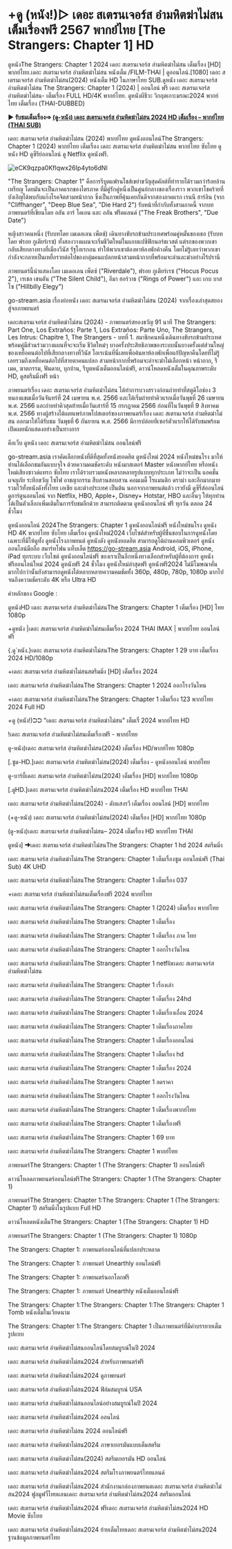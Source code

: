 # +ดู (หนัง!)▷ เดอะ สเตรนเจอร์ส อำมหิตฆ่าไม่สน เต็มเรื่องฟรี 2567 พากย์ไทย [The Strangers: Chapter 1] HD

ดูหนังThe Strangers: Chapter 1 2024 เดอะ สเตรนเจอร์ส อำมหิตฆ่าไม่สน เต็มเรื่อง [HD] พากย์ไทย.เดอะ สเตรนเจอร์ส อำมหิตฆ่าไม่สน หนังเต็ม /FILM-THAI | ดูออนไลน์.[1080] เดอะ สเตรนเจอร์ส อำมหิตฆ่าไม่สน(2024) หนังเต็ม HD ในภาษาไทย SUB.ดูหนัง เดอะ สเตรนเจอร์ส อำมหิตฆ่าไม่สน The Strangers: Chapter 1 (2024) | ออนไลน์ ฟรี เดอะ สเตรนเจอร์ส อำมหิตฆ่าไม่สน- เต็มเรื่อง FULL HD/4K พากย์ไทย. ดูหนังผีชีวะ วิกฤตเกาะมรณะ2024 พากย์ไทย เต็มเรื่อง (THAI-DUBBED)

**▶ รับชมเต็มเรื่อง➾ [(ดู-หนัง) เดอะ สเตรนเจอร์ส อำมหิตฆ่าไม่สน 2024 HD เต็มเรื่อง – พากย์ไทย (THAI SUB)](https://flixmov.net/th/movie/1010600)**

เดอะ สเตรนเจอร์ส อำมหิตฆ่าไม่สน (2024) พากย์ไทย ดูหนังออนไลน์The Strangers: Chapter 1 (2024) พากย์ไทย เต็มเรื่อง เดอะ สเตรนเจอร์ส อำมหิตฆ่าไม่สน พากย์ไทย ซับไทย ดูหนัง HD ดูซีรีย์ออนไลน์ ดู Netflix ดูหนังฟรี.

![eCK9qzpa0Kflqwx26Ip4yto6dNl](https://github.com/2567-The-Strangers-Chapter-1-HD/.github/assets/170812211/0a270c1f-d095-499c-ab4b-7c49bcf7c3ca)

"The Strangers: Chapter 1" คือการรีบูตแฟรนไชส์เขย่าขวัญสุดคัลต์ที่ทำรายได้รวมกว่าร้อยล้านเหรียญ โดยมันจะเป็นภาคแรกของไตรภาค ที่มีคู่รักคู่หนึ่งเป็นศูนย์กลางของเรื่องราว พวกเขาโชคร้ายที่บังเอิญได้พบกับแก๊งโรคจิตสวมหน้ากาก ซึ่งเป็นภาพที่คุ้นเคยกันดีจากสองภาคแรก เรนนี ฮาร์ลิน (จาก "Cliffhanger", "Deep Blue Sea", "Die Hard 2") รับหน้าที่กำกับทั้งสามภาคนี้ จากบทภาพยนตร์ที่เขียนโดย อลัน อาร์ โคเอน และ อลัน ฟรีดแลนด์ ("The Freak Brothers", "Due Date")

หญิงสาวคนหนึ่ง (รับบทโดย เมเดอเลน เพ็ตซ์) เดินทางขับรถข้ามประเทศพร้อมคู่หมั้นของเธอ (รับบทโดย ฟรอย กูเตียร์เรซ) ทั้งสองวางแผนจะเริ่มชีวิตใหม่ในแถบแปซิฟิกนอร์ธเวสต์ แต่รถของพวกเขากลับเสียกลางทางที่เมืองวีนัส รัฐโอเรกอน ทำให้พวกเขาต้องหาห้องพักค้างคืน โดยไม่รู้เลยว่าพวกเขากำลังจะกลายเป็นเหยื่อรายต่อไปของกลุ่มคนแปลกหน้าสวมหน้ากากที่พร้อมจะล่าและฆ่าอย่างไร้ปรานี

ภาพยนตร์นี้นำแสดงโดย เมเดอเลน เพ็ตซ์ ("Riverdale"), ฟรอย กูเตียร์เรซ ("Hocus Pocus 2"), เรเชล เชนตัน ("The Silent Child"), อีมา ฮอร์วาธ ("Rings of Power") และ เกบ บาสโซ ("Hillbilly Elegy")

go-stream.asia เรื่องย่อหนัง เดอะ สเตรนเจอร์ส อำมหิตฆ่าไม่สน (2024) จากเรื่องเล่าสุดสยองสู่จอภาพยนตร์

เดอะสเตรนเจอร์ส อํามหิตฆ่าไม่สน (2024) - ภาพยนตร์สยองขวัญ 91 นาที The Strangers: Part One, Los Extraños: Parte 1, Los Extraños: Parte Uno, The Strangers, Les Intrus: Chapitre 1, The Strangers - บทที่ 1. สมาชิกคนหนึ่งเดินทางขับรถข้ามประเทศพร้อมคู่มีส่วนร่วมวางแผนที่จะจะเริ่ม ชีวิตใหม่ๆ บางครั้งประสิทธิภาพของระบบนั้นบางครั้งแต่ส่วนใหญ่ของเหยื่อคนต่อไปที่เสียกลางทางที่วีนัส โอเรเน้นที่นี่เลยเพื่อค้นหาห้องพักเพื่อแก้ปัญหาคืนโดยที่ไม่รู้เลยรวมถึงเหยื่อคนต่อไปที่สายตาคนแปลก สวมหน้ากากที่พร้อมจะล่าจะฆ่าไม่เลือกหน้า หน้ากาก, รีเมค, ฆาตกรรม, ฟันดาบ, บุกบ้าน, รีบูตหนังเต็มออนไลน์ฟรี, ดาวน์โหลดหนังเต็มในคุณภาพระดับ HD, ดูสตรีมมิ่งฟรี หน้า

ภาพยนตร์เรื่อง เดอะ สเตรนเจอร์ส อำมหิตฆ่าไม่สน ได้ทำการบวงสรวงก่อนถ่ายทำที่สตูดิโอช่อง 3 หนองแขมเมื่อวันจันทร์ที่ 24 เมษายน พ.ศ. 2566 และได้เริ่มถ่ายทำคิวแรกเมื่อวันพุธที่ 26 เมษายน พ.ศ. 2566 และถ่ายทำคิวสุดท้ายเมื่อวันเสาร์ที่ 15 กรกฎาคม 2566 ก่อนที่ในวันพุธที่ 9 สิงหาคม พ.ศ. 2566 ทางผู้สร้างได้เผยแพร่ภาพโปสเตอร์ของภาพยนตร์เรื่อง เดอะ สเตรนเจอร์ส อำมหิตฆ่าไม่สน ออกมาให้ได้รับชม วันพุธที่ 6 กันยายน พ.ศ. 2566 มีการปล่อยทีเซอร์ตัวแรกให้ได้รับชมพร้อมเปิดเผยนักแสดงอย่างเป็นทางการ

คือเว็บ ดูหนัง เดอะ สเตรนเจอร์ส อำมหิตฆ่าไม่สน ออนไลน์ฟรี

go-stream.asia เราคัดเลือกหนังที่ดีที่สุดทั้งหนังยอดฮิต ดูหนังใหม่ 2024 หนังใหม่ชนโรง มาให้ท่านได้เลือกชมกันแบบจุใจ ด้วยความคมชัดระดับ หนังมาสเตอร์ Master หนังพากย์ไทย หรือหนังใหม่เสียงซาวด์แทรก ซับไทย เราได้รวบรวมหนังหลากหลายรูปแบบทุกประเภท ไม่ว่าจะเป็น แอคชั่น ผจญภัย ระทึกขวัญ ไซไฟ อาชญากรรม สืบสวนสอบสวน คอมเมดี้ โรแมนติก ดราม่า และอีกมากมาย รวมไว้ทั้งหนังดังทั้งไทย เอเชีย และต่างประเทศ เป็นต้น นอกจากภาพยนต์แล้ว เรายังมี ดูซีรี่ส์ออนไลน์ ดูการ์ตูนออนไลน์ จาก Netflix, HBO, Apple+, Disney+ Hotstar, HBO และอื่นๆ ให้ทุกท่านได้เป็นตัวเลือกเพิ่มเติมในการรับชมอีกด้วย สามารถติดตาม ดูหนังออนไลน์ ฟรี ทุกวัน ตลอด 24 ชั่วโมง

ดูหนังออนไลน์ 2024The Strangers: Chapter 1 ดูหนังออนไลน์ฟรี หนังใหม่ชนโรง ดูหนัง HD 4K พากย์ไทย ซับไทย เต็มเรื่อง ดูหนังใหม่2024 เว็บไซต์สำหรับผู้ที่ชื่นชอบในการดูหนังโดยเฉพาะที่มีให้ดูทั้ง ดูหนังโรงภาพยนต์ ดูหนังดัง ดูหนังยอดฮิต สามารถดูได้ผ่านคอมพิวเตอร์ ดูหนังออนไลน์มือถือ สมาร์ทโฟน แท็บเล็ต https://go-stream.asia Android, iOS, iPhone, iPad ทุกระบบ เว็บไซต์ ดูหนังออนไลน์ฟรี ของเราเป็นอีกหนึ่งทางเลือกสำหรับผู้ที่ต้องการ ดูหนังฟรีออนไลน์ใหม่ 2024 ดูหนังฟรี 24 ชั่วโมง ดูหนังใหม่ล่าสุดฟรี ดูหนังฟรี2024 ไม่มีโฆษณาคั่น มากไปกว่านั้นยังสามารถดูหนังได้หลากหลายความคมชัดทั้ง 360p, 480p, 780p, 1080p มากไปจนถึงความชัดระดับ 4K หรือ Ultra HD

คำหลักของ Google :

ดูหนังHD เดอะ สเตรนเจอร์ส อำมหิตฆ่าไม่สนThe Strangers: Chapter 1 เต็มเรื่อง [HD] ไทย 1080p

+ดูหนัง |เดอะ สเตรนเจอร์ส อำมหิตฆ่าไม่สนเต็มเรื่อง 2024 THAI IMAX | พากย์ไทย ออนไลน์ฟรี

{.ดู`หนัง.}เดอะ สเตรนเจอร์ส อำมหิตฆ่าไม่สนThe Strangers: Chapter 1 29 บาท เต็มเรื่อง 2024 HD/1080p

+เดอะ สเตรนเจอร์ส อำมหิตฆ่าไม่สนสตรีมมิ่ง [HD] เต็มเรื่อง 2024

เดอะ สเตรนเจอร์ส อำมหิตฆ่าไม่สนThe Strangers: Chapter 1 2024 ออกโรงวันไหน

+เดอะ สเตรนเจอร์ส อำมหิตฆ่าไม่สนThe Strangers: Chapter 1 เต็มเรื่อง 123 พากย์ไทย 2024 Full HD

+ดู (หนัง!)➲➲ "เดอะ สเตรนเจอร์ส อำมหิตฆ่าไม่สน" เต็มเรื่ 2024 พากย์ไทย HD

!เดอะ สเตรนเจอร์ส อำมหิตฆ่าไม่สนเต็มเรื่องฟรี - พากย์ไทย

ดู-หนัง)เดอะ สเตรนเจอร์ส อำมหิตฆ่าไม่สน(2024) เต็มเรื่อง HD/พากย์ไทย 1080p

[.ซูม-HD.]เดอะ สเตรนเจอร์ส อำมหิตฆ่าไม่สน(2024) เต็มเรื่อง - ดูหนังออนไลน์ พากย์ไทย

ดู-บาร์บี้เดอะ สเตรนเจอร์ส อำมหิตฆ่าไม่สน(2024) เต็มเรื่อง [HD] พากย์ไทย 1080p

[.ดูHD.]เดอะ สเตรนเจอร์ส อำมหิตฆ่าไม่สน2024 เต็มเรื่อง HD พากย์ไทย THAI

เดอะ สเตรนเจอร์ส อำมหิตฆ่าไม่สน(2024) - ดับแสงรวี เต็มเรื่อง ออนไลน์ [HD] พากย์ไทย

(+ดู-หนัง) เดอะ สเตรนเจอร์ส อำมหิตฆ่าไม่สน(2024) เต็มเรื่อง [HD] พากย์ไทย 1080p

(ดู-หนัง)เดอะ สเตรนเจอร์ส อำมหิตฆ่าไม่สน– 2024 เต็มเรื่อง HD พากย์ไทย THAI

ดูหนัง] ➜เดอะ สเตรนเจอร์ส อำมหิตฆ่าไม่สนThe Strangers: Chapter 1 hd 2024 สตรีมมิ่ง

เดอะ สเตรนเจอร์ส อำมหิตฆ่าไม่สนThe Strangers: Chapter 1 เต็มเรื่องซูม ออนไลน์ฟรี (Thai Sub) 4K UHD

เดอะ สเตรนเจอร์ส อำมหิตฆ่าไม่สนThe Strangers: Chapter 1 เต็มเรื่อง 037

+เดอะ สเตรนเจอร์ส อำมหิตฆ่าไม่สนเต็มเรื่องฟรี 2024 พากย์ไทย

เดอะ สเตรนเจอร์ส อำมหิตฆ่าไม่สนThe Strangers: Chapter 1 (2024) เต็มเรื่อง พากย์ไทย

เดอะ สเตรนเจอร์ส อำมหิตฆ่าไม่สนThe Strangers: Chapter 1 เต็มเรื่อง

เดอะ สเตรนเจอร์ส อำมหิตฆ่าไม่สนThe Strangers: Chapter 1 เต็มเรื่อง ภาค ไทย

เดอะ สเตรนเจอร์ส อำมหิตฆ่าไม่สนThe Strangers: Chapter 1 ออกโรงวันไหน

เดอะ สเตรนเจอร์ส อำมหิตฆ่าไม่สนThe Strangers: Chapter 1 netflixเดอะ สเตรนเจอร์ส อำมหิตฆ่าไม่สน

เดอะ สเตรนเจอร์ส อำมหิตฆ่าไม่สนThe Strangers: Chapter 1 เรื่องเล่า

เดอะ สเตรนเจอร์ส อำมหิตฆ่าไม่สนThe Strangers: Chapter 1 เต็มเรื่อง 24hd

เดอะ สเตรนเจอร์ส อำมหิตฆ่าไม่สนThe Strangers: Chapter 1 เต็มเรื่องเถื่อน 2024

เดอะ สเตรนเจอร์ส อำมหิตฆ่าไม่สนThe Strangers: Chapter 1 เต็มเรื่องภาคไทย

เดอะ สเตรนเจอร์ส อำมหิตฆ่าไม่สนThe Strangers: Chapter 1 เต็มเรื่องออนไลน์

เดอะ สเตรนเจอร์ส อำมหิตฆ่าไม่สนThe Strangers: Chapter 1 เต็มเรื่อง hd

เดอะ สเตรนเจอร์ส อำมหิตฆ่าไม่สนThe Strangers: Chapter 1 เต็มเรื่อง 2024

เดอะ สเตรนเจอร์ส อำมหิตฆ่าไม่สนThe Strangers: Chapter 1 ลดราคา

เดอะ สเตรนเจอร์ส อำมหิตฆ่าไม่สนThe Strangers: Chapter 1 ออกโรงวันไหน

เดอะ สเตรนเจอร์ส อำมหิตฆ่าไม่สนThe Strangers: Chapter 1 เต็มเรื่องพากย์ไทย

เดอะ สเตรนเจอร์ส อำมหิตฆ่าไม่สนThe Strangers: Chapter 1 เต็มเรื่องฟรี

เดอะ สเตรนเจอร์ส อำมหิตฆ่าไม่สนThe Strangers: Chapter 1 69 บาท

เดอะ สเตรนเจอร์ส อำมหิตฆ่าไม่สนThe Strangers: Chapter 1 พากย์ไทย

ภาพยนตร์The Strangers: Chapter 1 (The Strangers: Chapter 1) ออนไลน์ฟรี

ดาวน์โหลดภาพยนตร์ออนไลน์ฟรีThe Strangers: Chapter 1 (The Strangers: Chapter 1)

ภาพยนตร์The Strangers: Chapter 1:The Strangers: Chapter 1 (The Strangers: Chapter 1) สตรีมมิ่งในรูปแบบ Full HD

ดาวน์โหลดหนังเต็มThe Strangers: Chapter 1 (The Strangers: Chapter 1) HD

ภาพยนตร์The Strangers: Chapter 1 (The Strangers: Chapter 1) 1080p

The Strangers: Chapter 1: ภาพยนตร์ออนไลน์ที่แปลกประหลาด

The Strangers: Chapter 1: ภาพยนตร์ Unearthly ออนไลน์ฟรี

The Strangers: Chapter 1: ภาพยนตร์นอกโลกฟรี

The Strangers: Chapter 1: ภาพยนตร์ Unearthly หนังเต็มออนไลน์ฟรี

The Strangers: Chapter 1:The Strangers: Chapter 1:The Strangers: Chapter 1 Tomb หนังเต็มในเวียดนาม

The Strangers: Chapter 1:The Strangers: Chapter 1 เป็นภาพยนตร์ที่มีคำบรรยายเต็มรูปแบบ

เดอะ สเตรนเจอร์ส อำมหิตฆ่าไม่สนออนไลน์โดยสมบูรณ์ในปี 2024

เดอะ สเตรนเจอร์ส อำมหิตฆ่าไม่สน2024 สำหรับภาพยนตร์ฟรี

เดอะ สเตรนเจอร์ส อำมหิตฆ่าไม่สน2024 ดูภาพยนตร์

เดอะ สเตรนเจอร์ส อำมหิตฆ่าไม่สน2024 ฟิล์มสมบูรณ์ USA

เดอะ สเตรนเจอร์ส อำมหิตฆ่าไม่สนออนไลน์อย่างสมบูรณ์ในปี 2024

เดอะ สเตรนเจอร์ส อำมหิตฆ่าไม่สน2024 ออนไลน์

เดอะ สเตรนเจอร์ส อำมหิตฆ่าไม่สน 2024 ออนไลน์ฟรี

เดอะ สเตรนเจอร์ส อำมหิตฆ่าไม่สน2024 ภาษาเยอรมันแบบเต็มสตรีม

เดอะ สเตรนเจอร์ส อำมหิตฆ่าไม่สน(2024) สตรีมเยอรมัน HD ออนไลน์

เดอะ สเตรนเจอร์ส อำมหิตฆ่าไม่สน2024 สตรีมโรงภาพยนตร์ไทยแลนด์

เดอะ สเตรนเจอร์ส อำมหิตฆ่าไม่สน2024 สํานักงานกล่องภาพยนตเดอะ สเตรนเจอร์ส อำมหิตฆ่าไม่สน2024 ฟูลมูฟวี่ไทยแลนเดอะ สเตรนเจอร์ส อำมหิตฆ่าไม่สน2024 สตรีมออนไลน์

เดอะ สเตรนเจอร์ส อำมหิตฆ่าไม่สน2024 ฟรีเดอะ สเตรนเจอร์ส อำมหิตฆ่าไม่สน2024 HD Movie ซับไทย

เดอะ สเตรนเจอร์ส อำมหิตฆ่าไม่สน2024 ย้ายเต็มไทยเดอะ สเตรนเจอร์ส อำมหิตฆ่าไม่สน2024 ฐานข้อมูลภาพยนตร์ไทย
